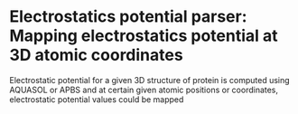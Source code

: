 # Electrostatics potential parser: Mapping electrostatics potential at 3D atomic coordinates
Electrostatic potential for a given 3D structure of protein is computed using AQUASOL or APBS
and at certain given atomic positions or coordinates, electrostatic potential values could be mapped

